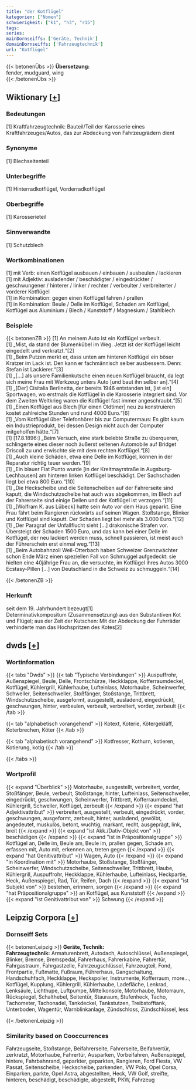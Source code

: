 ```yaml
---
title: "der Kotflügel"
kategorien: ["Nomen"]
schwierigkeit: ["k1", "h3", "r15"]
tags:
series:
mainDornseiffs: ['Geräte, Technik']
domainDornseiffs: ['Fahrzeugtechnik']
url: "Kotflügel"
---
```


{{< betonenÜbs >}}
**Übersetzung:**  
fender, mudguard, wing  
{{< /betonenÜbs >}}

## Wiktionary [[+](https://de.wiktionary.org/wiki/Kotflügel)]

### Bedeutungen
[1] Kraftfahrzeugtechnik: Bauteil/Teil der Karosserie eines Kraftfahrzeuges/Autos, das zur Abdeckung von Fahrzeugrädern dient  

### Synonyme
[1] Blechseitenteil  

### Unterbegriffe
[1] Hinterradkotflügel, Vorderradkotflügel  

### Oberbegriffe
[1] Karosserieteil  

### Sinnverwandte
[1] Schutzblech  

### Wortkombinationen
[1] mit Verb: einen Kotflügel ausbauen / einbauen / ausbeulen / lackieren  
[1] mit Adjektiv: ausladender / beschädigter / eingedrückter / geschwungener / hinterer / linker / rechter / verbeulter / verbreiterter / vorderer Kotflügel  
[1] in Kombination: gegen einen Kotflügel fahren / prallen  
[1] in Kombination: Beule / Delle im Kotflügel, Schaden am Kotflügel, Kotflügel aus Aluminium / Blech / Kunststoff / Magnesium / Stahlblech  

### Beispiele
{{< betonenZB >}}
[1] An meinem Auto ist ein Kotflügel verbeult.  
[1] „Mist, da stand der Blumenkübel im Weg. Jetzt ist der Kotflügel leicht eingedellt und verkratzt.“[2]  
[1] „Beim Putzen merkt er, dass unten am hinteren Kotflügel ein böser Kratzer im Lack ist. Den kann er fachmännisch selber ausbessern. Denn: Stefan ist Lackierer.“[3]  
[1] „[…] als unsere Familienkutsche einen neuen Kotflügel braucht, da legt sich meine Frau mit Werkzeug unters Auto [und baut ihn selber an].“[4]  
[1] „[Der] Cisitalia Berlinetta, der bereits 1946 entstanden ist, [ist ein] Sportwagen, wo erstmals die Kotflügel in die Karosserie integriert sind. Vor dem Zweiten Weltkrieg waren die Kotflügel fast immer angeschraubt.“[5]  
[1] „Einen Kotflügel aus Blech [für einen Oldtimer] neu zu konstruieren kostet zahlreiche Stunden und rund 4000 Euro.“[6]  
[1] „Vom Kotflügel über Telefonhörer bis zur Computermaus: Es gibt kaum ein Industrieprodukt, bei dessen Design nicht auch der Computer mitgeholfen hätte.“[7]  
[1] [17.8.1896:] „Beim Versuch, eine stark belebte Straße zu überqueren, schlingerte eines dieser noch äußerst seltenen Automobile auf Bridget Driscoll zu und erwischte sie mit dem rechten Kotflügel.“[8]  
[1] „Auch kleine Schäden, etwa eine Delle im Kotflügel, können in der Reparatur richtig teuer werden.“[9]  
[1] „Ein blauer Fiat Punto wurde [in der Kreitmayrstraße in Augsburg-Lechhausen] am hinteren linken Kotflügel beschädigt. Der Sachschaden liegt bei etwa 800 Euro.“[10]  
[1] „Die Heckscheibe und die Seitenscheiben auf der Fahrerseite sind kaputt, die Windschutzscheibe hat auch was abgekommen, im Blech auf der Fahrerseite sind einige Dellen und der Kotflügel ist verzogen.“[11]  
[1] „[Wolfram K. aus Lübeck] hatte sein Auto vor dem Haus geparkt. Eine Frau fährt beim Rangieren rückwärts auf seinen Wagen. Stoßstange, Blinker und Kotflügel sind kaputt. Der Schaden liegt bei mehr als 3.000 Euro.“[12]  
[1] „Der Paragraf der Unfallflucht sieht […] drakonische Strafen vor. Übersteigt der Schaden 1500 Euro, und das kann bei einer Delle im Kotflügel, der neu lackiert werden muss, schnell passieren, ist meist auch der Führerschein erst einmal weg.“[13]  
[1] „Beim Autobahnzoll Weil-Otterbach haben Schweizer Grenzwächter schon Ende März einen speziellen Fall von Schmuggel aufgedeckt: sie hielten eine 40jährige Frau an, die versuchte, im Kotflügel ihres Autos 3000 Ecstasy-Pillen […] von Deutschland in die Schweiz zu schmuggeln.“[14]  

{{< /betonenZB >}}
### Herkunft
seit dem 19. Jahrhundert bezeugt[1]  
Determinativkompositum (Zusammensetzung) aus den Substantiven Kot und Flügel; aus der Zeit der Kutschen: Mit der Abdeckung der Fuhrräder verhinderte man das Hochspritzen des Kotes[2]  



## dwds [[+](https://www.dwds.de/wb/Kotflügel)]

### Wortinformation
{{< tabs "Dwds" >}}
{{< tab "Typische Verbindungen" >}}
Auspuffrohr, Außenspiegel, Beule, Delle, Frontschürze, Heckklappe, Kofferraumdeckel, Kotflügel, Kühlergrill, Kühlerhaube, Lufteinlass, Motorhaube, Scheinwerfer, Schweller, Seitenschweller, Stoßfänger, Stoßstange, Trittbrett, Windschutzscheibe, ausgeformt, ausgestellt, ausladend, eingedrückt, geschwungen, hinter, verbeulen, verbeult, verbreitert, vorder, zerbeult
{{< /tab >}}

{{< tab "alphabetisch vorangehend" >}}
Kotext, Koterie, Kötergekläff, Koterbrechen, Köter
{{< /tab >}}

{{< tab "alphabetisch vorangehend" >}}
Kotfresser, Kothurn, kotieren, Kotierung, kotig
{{< /tab >}}

{{< /tabs >}}

### Wortprofil
{{< expand "Überblick" >}} Motorhaube, ausgestellt, verbreitert, vorder, Stoßfänger, Beule, verbeult, Stoßstange, hinter, Lufteinlass, Seitenschweller, eingedrückt, geschwungen, Scheinwerfer, Trittbrett, Kofferraumdeckel, Kühlergrill, Schweller, Kotflügel, zerbeult {{< /expand >}}
{{< expand "hat Adjektivattribut" >}} verbreitert, ausgestellt, verbeult, eingedrückt, vorder, geschwungen, ausgeformt, zerbeult, hinter, ausladend, gewölbt, angedeutet, muskulös, betont, wuchtig, markant, recht, ausgeprägt, link, breit {{< /expand >}}
{{< expand "ist Akk./Dativ-Objekt von" >}} beschädigen {{< /expand >}}
{{< expand "ist in Präpositionalgruppe" >}} Kotflügel an, Delle im, Beule am, Beule im, prallen gegen, Schade am, erfassen mit, Auto mit, erkennen an, treten gegen {{< /expand >}}
{{< expand "hat Genitivattribut" >}} Wagen, Auto {{< /expand >}}
{{< expand "in Koordination mit" >}} Motorhaube, Stoßstange, Stoßfänger, Scheinwerfer, Windschutzscheibe, Seitenschweller, Trittbrett, Haube, Kühlergrill, Auspuffrohr, Heckklappe, Kühlerhaube, Lufteinlass, Heckpartie, Heck, Außenspiegel, Rad, Tür, Reifen, Dach {{< /expand >}}
{{< expand "ist Subjekt von" >}} bestehen, erinnern, sorgen {{< /expand >}}
{{< expand "hat Präpositionalgruppe" >}} an Kotflügel, aus Kunststoff {{< /expand >}}
{{< expand "ist Genitivattribut von" >}} Schwung {{< /expand >}}

## Leipzig Corpora [[+](https://corpora.uni-leipzig.de/en/res?word=Kotflügel&corpusId=deu_newscrawl-public_2018)]

### Dornseiff Sets
{{< betonenLeipzig >}}
**Geräte, Technik:**  
**Fahrzeugtechnik:** Armaturenbrett, Autodach, Autoschlüssel, Außenspiegel, Blinker, Bremse, Bremspedal, Fahrerhaus, Fahrerkabine, Fahrertür, Fahrgastraum, Fahrgastzelle, Fahrzeugschlüssel, Fahrzeugteil, Fond, Frontpartie, Fußmatte, Fußraum, Führerhaus, Gangschaltung, Handschuhfach, Heckklappe, Heckspoiler, Instrumente, Kofferraum, more..., Kotflügel, Kupplung, Kühlergrill, Kühlerhaube, Ladefläche, Lenkrad, Lenksäule, Lichthupe, Luftpumpe, Mittelkonsole, Motorhaube, Motorraum, Rückspiegel, Schalthebel, Seitentür, Stauraum, Stufenheck, Tacho, Tachometer, Tachonadel, Tankdeckel, Tankstutzen, Treibstofftank, Unterboden, Wagentür, Warnblinkanlage, Zündschloss, Zündschlüssel, less  

{{< /betonenLeipzig >}}

### Similarity based on Cooccurrences
Fahrzeugseite, Stoßstange, Beifahrerseite, Fahrerseite, Beifahrertür, zerkratzt, Motorhaube, Fahrertür, Ausparken, Vorbeifahren, Außenspiegel, hintere, Fahrbahnrand, geparkter, geparkten, Rangieren, Ford Fiesta, VW Passat, Seitenscheibe, Heckscheibe, parkenden, VW Polo, Opel Corsa, Einparken, parkte, Opel Astra, abgestellten, Heck, VW Golf, streifte, hinteren, beschädigt, beschädigte, abgestellt, PKW, Fahrzeug

